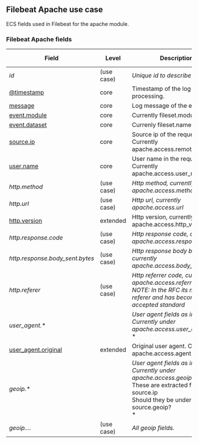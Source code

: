 ## Filebeat Apache use case

ECS fields used in Filebeat for the apache module.

### <a name="filebeat-apache-access"></a> Filebeat Apache fields


| Field  | Level  | Description  | Type  | Multi Field  | Example  |
|---|---|---|---|---|---|
| <a name="id"></a>*id* | (use case) | *Unique id to describe the event.* | keyword |  | `8a4f500d` |
| [@timestamp](https://github.com/elastic/ecs#@timestamp)  | core | Timestamp of the log line after processing. | date |  | `2016-05-23T08:05:34.853Z` |
| [message](https://github.com/elastic/ecs#message)  | core | Log message of the event | text |  | `Hello World` |
| [event.module](https://github.com/elastic/ecs#event.module)  | core | Currently fileset.module | keyword |  | `apache` |
| [event.dataset](https://github.com/elastic/ecs#event.dataset)  | core | Currenly fileset.name | keyword |  | `access` |
| [source.ip](https://github.com/elastic/ecs#source.ip)  | core | Source ip of the request. Currently apache.access.remote_ip | ip |  | `192.168.1.1` |
| [user.name](https://github.com/elastic/ecs#user.name)  | core | User name in the request. Currently apache.access.user_name | keyword |  | `ruflin` |
| <a name="http.method"></a>*http.method* | (use case) | *Http method, currently apache.access.method* | keyword |  | `GET` |
| <a name="http.url"></a>*http.url* | (use case) | *Http url, currently apache.access.url* | keyword |  | `http://elastic.co/` |
| [http.version](https://github.com/elastic/ecs#http.version)  | extended | Http version, currently apache.access.http_version | keyword |  | `1.1` |
| <a name="http.response.code"></a>*http.response.code* | (use case) | *Http response code, currently apache.access.response_code* | keyword |  | `404` |
| <a name="http.response.body_sent.bytes"></a>*http.response.body_sent.bytes* | (use case) | *Http response body bytes sent, currently apache.access.body_sent.bytes* | long |  | `117` |
| <a name="http.referer"></a>*http.referer* | (use case) | *Http referrer code, currently apache.access.referrer<br/>NOTE: In the RFC its misspell as referer and has become accepted standard* | keyword |  | `http://elastic.co/` |
| <a name="user_agent.&ast;"></a>*user_agent.&ast;* |  | *User agent fields as in schema. Currently under apache.access.user_agent.*<br/>* |  |  |  |
| [user_agent.original](https://github.com/elastic/ecs#user_agent.original)  | extended | Original user agent. Currently apache.access.agent | keyword |  | `http://elastic.co/` |
| <a name="geoip.&ast;"></a>*geoip.&ast;* |  | *User agent fields as in schema. Currently under apache.access.geoip.*<br/>These are extracted from source.ip<br/>Should they be under source.geoip?<br/>* |  |  |  |
| <a name="geoip...."></a>*geoip....* | (use case) | *All geoip fields.* | keyword |  |  |




